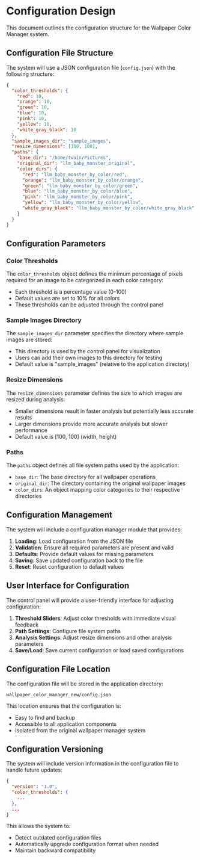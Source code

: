 # Configuration Design

This document outlines the configuration structure for the Wallpaper Color Manager system.

## Configuration File Structure

The system will use a JSON configuration file (`config.json`) with the following structure:

```json
{
  "color_thresholds": {
    "red": 10,
    "orange": 10,
    "green": 10,
    "blue": 10,
    "pink": 10,
    "yellow": 10,
    "white_gray_black": 10
  },
  "sample_images_dir": "sample_images",
  "resize_dimensions": [100, 100],
  "paths": {
    "base_dir": "/home/twain/Pictures",
    "original_dir": "llm_baby_monster_original",
    "color_dirs": {
      "red": "llm_baby_monster_by_color/red",
      "orange": "llm_baby_monster_by_color/orange",
      "green": "llm_baby_monster_by_color/green",
      "blue": "llm_baby_monster_by_color/blue",
      "pink": "llm_baby_monster_by_color/pink",
      "yellow": "llm_baby_monster_by_color/yellow",
      "white_gray_black": "llm_baby_monster_by_color/white_gray_black"
    }
  }
}
```

## Configuration Parameters

### Color Thresholds

The `color_thresholds` object defines the minimum percentage of pixels required for an image to be categorized in each color category:

- Each threshold is a percentage value (0-100)
- Default values are set to 10% for all colors
- These thresholds can be adjusted through the control panel

### Sample Images Directory

The `sample_images_dir` parameter specifies the directory where sample images are stored:

- This directory is used by the control panel for visualization
- Users can add their own images to this directory for testing
- Default value is "sample_images" (relative to the application directory)

### Resize Dimensions

The `resize_dimensions` parameter defines the size to which images are resized during analysis:

- Smaller dimensions result in faster analysis but potentially less accurate results
- Larger dimensions provide more accurate analysis but slower performance
- Default value is [100, 100] (width, height)

### Paths

The `paths` object defines all file system paths used by the application:

- `base_dir`: The base directory for all wallpaper operations
- `original_dir`: The directory containing the original wallpaper images
- `color_dirs`: An object mapping color categories to their respective directories

## Configuration Management

The system will include a configuration manager module that provides:

1. **Loading**: Load configuration from the JSON file
2. **Validation**: Ensure all required parameters are present and valid
3. **Defaults**: Provide default values for missing parameters
4. **Saving**: Save updated configuration back to the file
5. **Reset**: Reset configuration to default values

## User Interface for Configuration

The control panel will provide a user-friendly interface for adjusting configuration:

1. **Threshold Sliders**: Adjust color thresholds with immediate visual feedback
2. **Path Settings**: Configure file system paths
3. **Analysis Settings**: Adjust resize dimensions and other analysis parameters
4. **Save/Load**: Save current configuration or load saved configurations

## Configuration File Location

The configuration file will be stored in the application directory:

```
wallpaper_color_manager_new/config.json
```

This location ensures that the configuration is:
- Easy to find and backup
- Accessible to all application components
- Isolated from the original wallpaper manager system

## Configuration Versioning

The system will include version information in the configuration file to handle future updates:

```json
{
  "version": "1.0",
  "color_thresholds": {
    ...
  },
  ...
}
```

This allows the system to:
- Detect outdated configuration files
- Automatically upgrade configuration format when needed
- Maintain backward compatibility